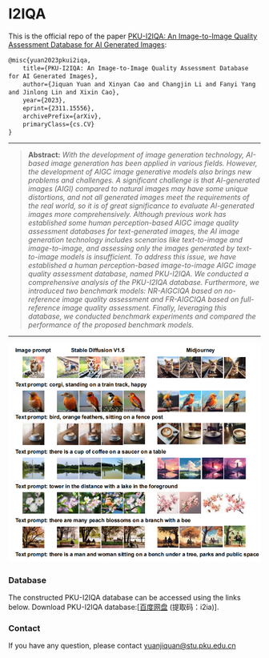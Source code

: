# I2IQA
This is the official repo of the paper [PKU-I2IQA: An Image-to-Image Quality
 Assessment Database for AI Generated Images](http://arxiv.org/abs/2311.15556):
  ```
@misc{yuan2023pkui2iqa,
      title={PKU-I2IQA: An Image-to-Image Quality Assessment Database for AI Generated Images}, 
      author={Jiquan Yuan and Xinyan Cao and Changjin Li and Fanyi Yang and Jinlong Lin and Xixin Cao},
      year={2023},
      eprint={2311.15556},
      archivePrefix={arXiv},
      primaryClass={cs.CV}
}
```
<hr />

> **Abstract:** *With the development of image generation technology, AI-based image generation has been applied in various fields. However, the development of AIGC image generative models also brings new problems and challenges. A significant challenge is that AI-generated images (AIGI) compared to natural images may have some unique distortions, and not all generated images meet the requirements of the real world, so it is of great significance to evaluate AI-generated images more comprehensively. Although previous work has established some human perception-based AIGC image quality assessment databases for text-generated images, the AI image generation technology includes scenarios like text-to-image and image-to-image, and assessing only the images generated by text-to-image models is insufficient. To address this issue, we have established a human perception-based image-to-image AIGC image quality assessment database, named PKU-I2IQA. We conducted a comprehensive analysis of the PKU-I2IQA database. Furthermore, we introduced two benchmark models: NR-AIGCIQA based on no-reference image quality assessment and FR-AIGCIQA based on full-reference image quality assessment. Finally, leveraging this database, we conducted benchmark experiments and compared the performance of the proposed benchmark models.* 
<hr />

![samples_imgs](https://github.com/jiquan123/I2IQA/blob/main/Pic/1.png)
### Database
The constructed PKU-I2IQA database can be accessed using the links below.
Download PKU-I2IQA database:[[百度网盘](https://pan.baidu.com/s/1Jq6aAW5y3i_p5jgoRWvB8w ) 
(提取码：i2ia)].



### Contact
If you have any question, please contact yuanjiquan@stu.pku.edu.cn

